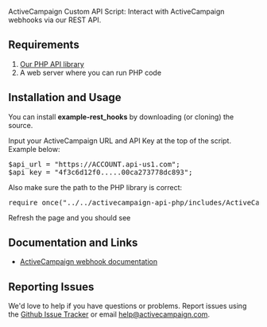ActiveCampaign Custom API Script: Interact with ActiveCampaign webhooks via our REST API.

## Requirements

1. [Our PHP API library](https://github.com/ActiveCampaign/activecampaign-api-php)
2. A web server where you can run PHP code

## Installation and Usage

You can install **example-rest_hooks** by downloading (or cloning) the source.

Input your ActiveCampaign URL and API Key at the top of the script. Example below:

<pre>
$api_url = "https://ACCOUNT.api-us1.com";
$api_key = "4f3c6d12f0.....00ca273778dc893";
</pre>

Also make sure the path to the PHP library is correct:

<pre>
require_once("../../activecampaign-api-php/includes/ActiveCampaign.class.php");
</pre>

Refresh the page and you should see

## Documentation and Links

* [ActiveCampaign webhook documentation](http://www.activecampaign.com/api/webhooks.php)

## Reporting Issues

We'd love to help if you have questions or problems. Report issues using the [Github Issue Tracker](issues) or email help@activecampaign.com.